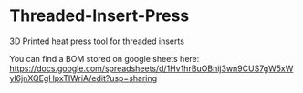 # Threaded-Insert-Press
3D Printed heat press tool for threaded inserts

You can find a BOM stored on google sheets here:
    https://docs.google.com/spreadsheets/d/1Hv1hrBuOBnij3wn9CUS7gW5xWyl6jnXQEgHpxTIWriA/edit?usp=sharing
